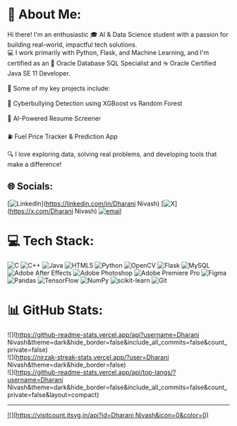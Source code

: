# 💫 About Me:
Hi there! I'm an enthusiastic 🎓 AI & Data Science student with a passion for building real-world, impactful tech solutions.<br>💻 I work primarily with Python, Flask, and Machine Learning, and I'm certified as an 🏅 Oracle Database SQL Specialist and ☕ Oracle Certified Java SE 11 Developer.<br><br>🚀 Some of my key projects include:<br><br>🧠 Cyberbullying Detection using XGBoost vs Random Forest<br><br>📄 AI-Powered Resume Screener<br><br>⛽ Fuel Price Tracker & Prediction App<br><br>🔍 I love exploring data, solving real problems, and developing tools that make a difference!


## 🌐 Socials:
[![LinkedIn](https://img.shields.io/badge/LinkedIn-%230077B5.svg?logo=linkedin&logoColor=white)](https://linkedin.com/in/Dharani Nivash) [![X](https://img.shields.io/badge/X-black.svg?logo=X&logoColor=white)](https://x.com/Dharani Nivash) [![email](https://img.shields.io/badge/Email-D14836?logo=gmail&logoColor=white)](mailto:dharaninivasha@gmail.com) 

# 💻 Tech Stack:
![C](https://img.shields.io/badge/c-%2300599C.svg?style=for-the-badge&logo=c&logoColor=white) ![C++](https://img.shields.io/badge/c++-%2300599C.svg?style=for-the-badge&logo=c%2B%2B&logoColor=white) ![Java](https://img.shields.io/badge/java-%23ED8B00.svg?style=for-the-badge&logo=openjdk&logoColor=white) ![HTML5](https://img.shields.io/badge/html5-%23E34F26.svg?style=for-the-badge&logo=html5&logoColor=white) ![Python](https://img.shields.io/badge/python-3670A0?style=for-the-badge&logo=python&logoColor=ffdd54) ![OpenCV](https://img.shields.io/badge/opencv-%23white.svg?style=for-the-badge&logo=opencv&logoColor=white) ![Flask](https://img.shields.io/badge/flask-%23000.svg?style=for-the-badge&logo=flask&logoColor=white) ![MySQL](https://img.shields.io/badge/mysql-4479A1.svg?style=for-the-badge&logo=mysql&logoColor=white) ![Adobe After Effects](https://img.shields.io/badge/Adobe%20After%20Effects-9999FF.svg?style=for-the-badge&logo=Adobe%20After%20Effects&logoColor=white) ![Adobe Photoshop](https://img.shields.io/badge/adobe%20photoshop-%2331A8FF.svg?style=for-the-badge&logo=adobe%20photoshop&logoColor=white) ![Adobe Premiere Pro](https://img.shields.io/badge/Adobe%20Premiere%20Pro-9999FF.svg?style=for-the-badge&logo=Adobe%20Premiere%20Pro&logoColor=white) ![Figma](https://img.shields.io/badge/figma-%23F24E1E.svg?style=for-the-badge&logo=figma&logoColor=white) ![Pandas](https://img.shields.io/badge/pandas-%23150458.svg?style=for-the-badge&logo=pandas&logoColor=white) ![TensorFlow](https://img.shields.io/badge/TensorFlow-%23FF6F00.svg?style=for-the-badge&logo=TensorFlow&logoColor=white) ![NumPy](https://img.shields.io/badge/numpy-%23013243.svg?style=for-the-badge&logo=numpy&logoColor=white) ![scikit-learn](https://img.shields.io/badge/scikit--learn-%23F7931E.svg?style=for-the-badge&logo=scikit-learn&logoColor=white) ![Git](https://img.shields.io/badge/git-%23F05033.svg?style=for-the-badge&logo=git&logoColor=white)
# 📊 GitHub Stats:
![](https://github-readme-stats.vercel.app/api?username=Dharani Nivash&theme=dark&hide_border=false&include_all_commits=false&count_private=false)<br/>
![](https://nirzak-streak-stats.vercel.app/?user=Dharani Nivash&theme=dark&hide_border=false)<br/>
![](https://github-readme-stats.vercel.app/api/top-langs/?username=Dharani Nivash&theme=dark&hide_border=false&include_all_commits=false&count_private=false&layout=compact)

---
[![](https://visitcount.itsvg.in/api?id=Dharani Nivash&icon=0&color=0)](https://visitcount.itsvg.in)

<!-- Proudly created with GPRM ( https://gprm.itsvg.in ) -->
